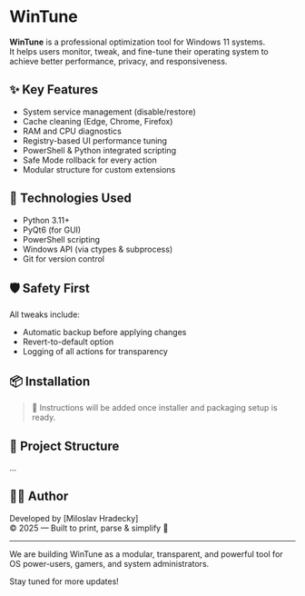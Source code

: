 # WinTune

**WinTune** is a professional optimization tool for Windows 11 systems.  
It helps users monitor, tweak, and fine-tune their operating system to achieve better performance, privacy, and responsiveness.

## ✨ Key Features

- System service management (disable/restore)
- Cache cleaning (Edge, Chrome, Firefox)
- RAM and CPU diagnostics
- Registry-based UI performance tuning
- PowerShell & Python integrated scripting
- Safe Mode rollback for every action
- Modular structure for custom extensions

## 🔧 Technologies Used

- Python 3.11+
- PyQt6 (for GUI)
- PowerShell scripting
- Windows API (via ctypes & subprocess)
- Git for version control

## 🛡️ Safety First

All tweaks include:
- Automatic backup before applying changes
- Revert-to-default option
- Logging of all actions for transparency

## 📦 Installation

> 📝 Instructions will be added once installer and packaging setup is ready.

## 📂 Project Structure

...

## 🧑‍💻 Author

Developed by [Miloslav Hradecky]  
© 2025 — Built to print, parse & simplify 🎉

---

We are building WinTune as a modular, transparent, and powerful tool for OS power-users, gamers, and system administrators.

Stay tuned for more updates!
